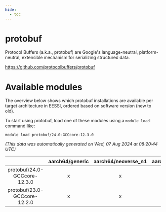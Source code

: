 ```yaml
---
hide:
  - toc
---
```


protobuf
========


Protocol Buffers (a.k.a., protobuf) are Google's language-neutral, platform-neutral, extensible mechanism for serializing structured data.

https://github.com/protocolbuffers/protobuf
# Available modules


The overview below shows which protobuf installations are available per target architecture in EESSI, ordered based on software version (new to old).

To start using protobuf, load one of these modules using a `module load` command like:

```shell
module load protobuf/24.0-GCCcore-12.3.0
```

*(This data was automatically generated on Wed, 07 Aug 2024 at 08:20:44 UTC)*  

| |aarch64/generic|aarch64/neoverse_n1|aarch64/neoverse_v1|x86_64/generic|x86_64/amd/zen2|x86_64/amd/zen3|x86_64/amd/zen4|x86_64/intel/haswell|x86_64/intel/skylake_avx512|
| :---: | :---: | :---: | :---: | :---: | :---: | :---: | :---: | :---: | :---: |
|protobuf/24.0-GCCcore-12.3.0|x|x|x|x|x|x|x|x|x|
|protobuf/23.0-GCCcore-12.2.0|x|x|x|x|x|x|-|x|x|
